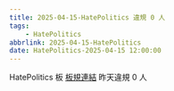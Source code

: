 ```yaml
---
title: 2025-04-15-HatePolitics 違規 0 人
tags:
    - HatePolitics
abbrlink: 2025-04-15-HatePolitics
date: HatePolitics-2025-04-15 12:00:00
---
```

HatePolitics 板 [板規連結](https://www.ptt.cc/bbs/HatePolitics/M.1617115262.A.D60.html)
昨天違規 0 人
